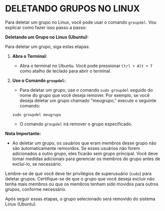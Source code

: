 # DELETANDO GRUPOS NO LINUX
Para deletar um grupo no Linux, você pode usar o comando `groupdel`. Vou explicar como fazer isso passo a passo:

**Deletando um Grupo no Linux (Ubuntu):**

Para deletar um grupo, siga estas etapas:

1. **Abra o Terminal:**

   - Abra o terminal no Ubuntu. Você pode pressionar `Ctrl + Alt + T` como atalho de teclado para abrir o terminal.

2. **Use o Comando `groupdel`:**

   - Para deletar um grupo, use o comando `sudo groupdel` seguido do nome do grupo que você deseja remover. Por exemplo, se você deseja deletar um grupo chamado "meugrupo," execute o seguinte comando:

   ```
   sudo groupdel meugrupo
   ```

   - O comando `groupdel` irá remover o grupo especificado.

**Nota Importante:**

- Ao deletar um grupo, os usuários que eram membros desse grupo não são automaticamente removidos. Se esses usuários não forem adicionados a outro grupo, eles ficarão sem grupo principal. Você deve tomar medidas adicionais para gerenciar os membros do grupo antes de excluí-lo, se necessário.

Lembre-se de que você deve ter privilégios de superusuário (`sudo`) para deletar grupos. Certifique-se de que o grupo que você deseja excluir não tenha mais membros ou que os membros tenham sido movidos para outros grupos, conforme necessário.

Após seguir essas etapas, o grupo selecionado será removido do sistema Linux (Ubuntu).

